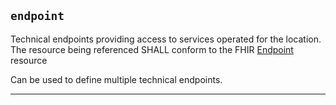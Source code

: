 ## `endpoint`

Technical endpoints providing access to services operated for the location. The resource being referenced SHALL conform to the FHIR <a href="https://www.hl7.org/fhir/r4/endpoint.html" target="_blank">Endpoint</a> resource

Can be used to define multiple technical endpoints.

---
